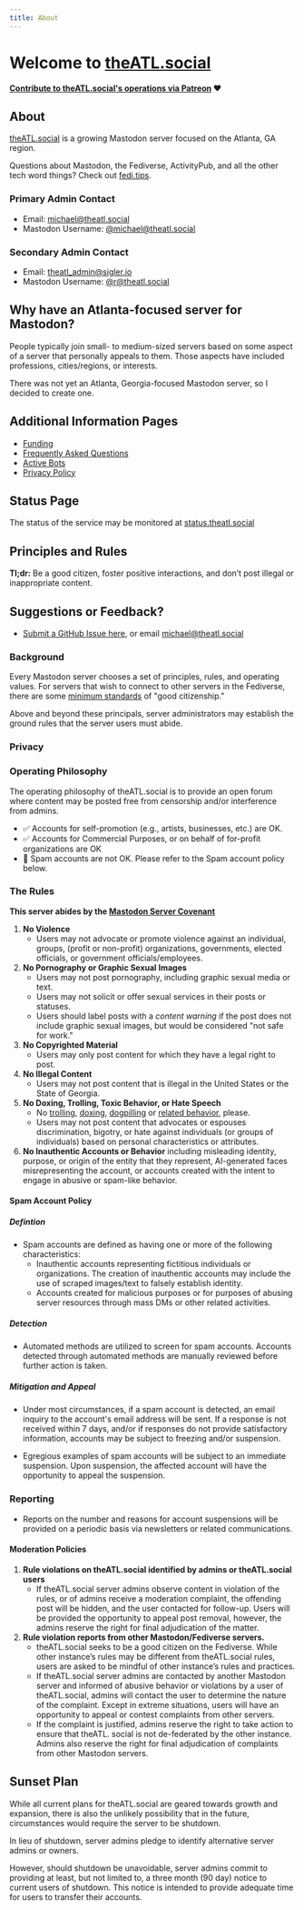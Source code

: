 ```yaml
---
title: About
---
```


# Welcome to [theATL.social](https://theatl.social)

__[Contribute to theATL.social's operations via Patreon](https://patreon.com/theatlsocial) ❤️__

## About

[theATL.social](https://theatl.social) is a growing Mastodon server focused on the Atlanta, GA region.

Questions about Mastodon, the Fediverse, ActivityPub, and all the other tech word things? Check out [fedi.tips](https://fedi.tips/).

### Primary Admin Contact
- Email: [michael@theatl.social](mailto:michael@theatl.social)
- Mastodon Username: [@michael@theatl.social](https://theatl.social/@michael)
  
### Secondary Admin Contact
- Email: [theatl_admin@sigler.io](mailto:theatl_admin@sigler.io)
- Mastodon Username: [@r@theatl.social](https://theatl.social/@r)


## Why have an Atlanta-focused server for Mastodon?

People typically join small- to medium-sized servers based on some aspect of a server that personally appeals to them. Those aspects have included professions, cities/regions, or interests.

There was not yet an Atlanta, Georgia-focused Mastodon server, so I decided to create one.

## Additional Information Pages

- [Funding](/funding/)
- [Frequently Asked Questions](/faqs/)
- [Active Bots](/bots/)
- [Privacy Policy](/privacy/)

## Status Page

The status of the service may be monitored at [status.theatl.social](https://status.theatl.social)

## Principles and Rules

__Tl;dr:__ Be a good citizen, foster positive interactions, and don’t post illegal or inappropriate content.

## Suggestions or Feedback?

- [Submit a GitHub Issue here](https://github.com/theatl-social/theatl-social-content/issues), or email [michael@theatl.social](mailto:theatl.social)

### Background

Every Mastodon server chooses a set of principles, rules, and operating values. For servers that wish to connect to other servers in the Fediverse, there are some [minimum standards](https://joinmastodon.org/covenant) of "good citizenship." 

Above and beyond these principals, server administrators may establish the ground rules that the server users must abide.

### Privacy



### Operating Philosophy

The operating philosophy of theATL.social is to provide an open forum where content may be posted free from censorship and/or interference from admins.

- ✅ Accounts for self-promotion (e.g., artists, businesses, etc.) are OK.
- ✅ Accounts for Commercial Purposes, or on behalf of for-profit organizations are OK
- 🛑 Spam accounts are not OK. Please refer to the Spam account policy below.
 
### The Rules

__This server abides by the [Mastodon Server Covenant](https://joinmastodon.org/covenant)__

1. __No Violence__
   - Users may not advocate or promote violence against an individual, groups, (profit or non-profit) organizations, governments, elected officials, or government officials/employees.
2. __No Pornography or Graphic Sexual Images__
    - Users may not post pornography, including graphic sexual media or text.
    - Users may not solicit or offer sexual services in their posts or statuses.
    - Users should label posts with a _content warning_ if the post does not include graphic sexual images, but would be considered "not safe for work."
3. __No Copyrighted Material__
    - Users may only post content for which they have a legal right to post.
4. __No Illegal Content__
    - Users may not post content that is illegal in the United States or the State of Georgia.
5. __No Doxing, Trolling, Toxic Behavior, or Hate Speech__
    - No [trolling](https://en.wikipedia.org/wiki/Troll_(slang)), [doxing](https://en.wikipedia.org/wiki/Doxing), [dogpilling](https://en.wikipedia.org/wiki/Dogpiling_(Internet)) or [related behavior](https://en.wikipedia.org/wiki/Online_disinhibition_effect), please.
    - Users may not post content that advocates or espouses discrimination, bigotry, or hate against individuals (or groups of individuals) based on personal characteristics or attributes.
6. __No Inauthentic Accounts or Behavior__ including misleading identity, purpose, or origin of the entity that they represent, AI-generated faces misrepresenting the account, or accounts created with the intent to engage in abusive or spam-like behavior.

#### Spam Account Policy

##### Defintion

- Spam accounts are defined as having one or more of the following characteristics:
  - Inauthentic accounts representing fictitious individuals or organizations. The creation of inauthentic accounts may include the use of scraped images/text to falsely establish identity.
  - Accounts created for malicious purposes or for purposes of abusing server resources through mass DMs or other related activities.

##### Detection

- Automated methods are utilized to screen for spam accounts. Accounts detected through automated methods are manually reviewed before further action is taken.

##### Mitigation and Appeal

- Under most circumstances, if a spam account is detected, an email inquiry to the account's email address will be sent. If a response is not received within 7 days, and/or if responses do not provide satisfactory information, accounts may be subject to freezing and/or suspension.

- Egregious examples of spam accounts will be subject to an immediate suspension. Upon suspension, the affected account will have the opportunity to appeal the suspension.

### Reporting

- Reports on the number and reasons for account suspensions will be provided on a periodic basis via newsletters or related communications.


#### Moderation Policies

1. __Rule violations on theATL.social identified by admins or theATL.social users__
   - If theATL.social server admins observe content in violation of the rules, or of admins receive a moderation complaint, the offending post will be hidden, and the user contacted for follow-up. Users will be provided the opportunity to appeal post removal, however, the admins reserve the right for final adjudication of the matter.
2. __Rule violation reports from other Mastodon/Fediverse servers.__
    - theATL.social seeks to be a good citizen on the Fediverse. While other instance’s rules may be different from theATL.social rules, users are asked to be mindful of other instance’s rules and practices.
    - If theATL.social server admins are contacted by another Mastodon server and informed of abusive behavior or violations by a user of theATL.social, admins will contact the user to determine the nature of the complaint. Except in extreme situations, users will have an opportunity to appeal or contest complaints from other servers.
    - If the complaint is justified, admins reserve the right to take action to ensure that theATL. social is not de-federated by the other instance. Admins also reserve the right for final adjudication of complaints from other Mastodon servers.


## Sunset Plan

While all current plans for theATL.social are geared towards growth and expansion, there is also the unlikely possibility that in the future, circumstances would require the server to be shutdown.

In lieu of shutdown, server admins pledge to identify alternative server admins or owners.

However, should shutdown be unavoidable, server admins commit to providing at least, but not limited to, a three month (90 day) notice to current users of shutdown. This notice is intended to provide adequate time for users to transfer their accounts.